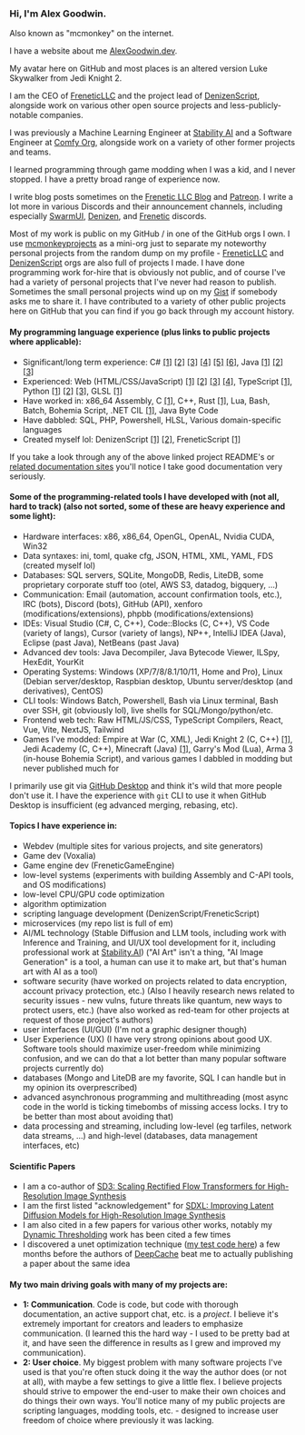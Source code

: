 ### Hi, I'm Alex Goodwin.

Also known as "mcmonkey" on the internet.

I have a website about me [AlexGoodwin.dev](https://alexgoodwin.dev/).

My avatar here on GitHub and most places is an altered version Luke Skywalker from Jedi Knight 2.

I am the CEO of [FreneticLLC](https://github.com/FreneticLLC) and the project lead of [DenizenScript](https://github.com/DenizenScript/), alongside work on various other open source projects and less-publicly-notable companies.

I was previously a Machine Learning Engineer at [Stability AI](https://github.com/Stability-AI) and a Software Engineer at [Comfy Org](https://github.com/comfy-org), alongside work on a variety of other former projects and teams.

I learned programming through game modding when I was a kid, and I never stopped. I have a pretty broad range of experience now.

I write blog posts sometimes on the [Frenetic LLC Blog](https://blog.freneticllc.com/) and [Patreon](https://www.patreon.com/FreneticLLC). I write a lot more in various Discords and their announcement channels, including especially [SwarmUI](https://discord.gg/q2y38cqjNw), [Denizen](https://discord.gg/Q6pZGSR), and [Frenetic](https://discord.gg/eggWVJt) discords.

Most of my work is public on my GitHub / in one of the GitHub orgs I own. I use [mcmonkeyprojects](https://github.com/mcmonkeyprojects) as a mini-org just to separate my noteworthy personal projects from the random dump on my profile - [FreneticLLC](https://github.com/FreneticLLC) and [DenizenScript](https://github.com/DenizenScript/) orgs are also full of projects I made. I have done programming work for-hire that is obviously not public, and of course I've had a variety of personal projects that I've never had reason to publish. Sometimes the small personal projects wind up on my [Gist](https://gist.github.com/mcmonkey4eva/) if somebody asks me to share it. I have contributed to a variety of other public projects here on GitHub that you can find if you go back through my account history.

#### My programming language experience (plus links to public projects where applicable):

- Significant/long term experience: C# [[1]](https://github.com/FreneticLLC/FreneticGameEngine) [[2]](https://github.com/FreneticLLC/FreneticScript) [[3]](https://github.com/mcmonkeyprojects/KeyboardChatterBlocker) [[4]](https://github.com/mcmonkeyprojects/DiscordModBot) [[5]](https://github.com/FreneticLLC/FreneticUtilities) [[6]](https://github.com/mcmonkeyprojects/SwarmUI), Java [[1]](https://github.com/DenizenScript/Denizen) [[2]](https://github.com/mcmonkeyprojects/Sentinel) [[3]](https://github.com/DenizenScript/Denizen-Core)
- Experienced: Web (HTML/CSS/JavaScript) [[1]](https://github.com/DenizenScript/DenizenMetaWebsite) [[2]](https://github.com/DenizenScript/DenizenPastingWebsite) [[3]](https://github.com/FreneticLLC/FreneticLLCWebsite) [[4]](https://github.com/mcmonkeyprojects/SwarmUI), TypeScript [[1]](https://github.com/DenizenScript/DenizenVSCode), Python [[1]](https://github.com/mcmonkeyprojects/sd-dynamic-thresholding) [[2]](https://github.com/mcmonkeyprojects/sd-infinity-grid-generator-script) [[3]](https://github.com/mcmonkeyprojects/SwarmUI/tree/master/src/BuiltinExtensions/ComfyUIBackend/ExtraNodes), GLSL [[1]](https://github.com/FreneticLLC/FreneticGameEngine/tree/master/FGEGraphics/data/shaders)
- Have worked in: x86_64 Assembly, C [[1]](https://github.com/mcmonkeyprojects/Twifire), C++, Rust [[1]](https://github.com/mcmonkeyprojects/translate-tool), Lua, Bash, Batch, Bohemia Script, .NET CIL [[1]](https://github.com/FreneticLLC/FreneticScript/blob/master/FreneticScript/ScriptSystems/ScriptCompiler.cs), Java Byte Code
- Have dabbled: SQL, PHP, Powershell, HLSL, Various domain-specific languages
- Created myself lol: DenizenScript [[1]](https://github.com/DenizenScript/Denizen) [[2]](https://github.com/mcmonkeyprojects/DenizenSampleScripts), FreneticScript [[1]](https://github.com/FreneticLLC/FreneticScript)

If you take a look through any of the above linked project README's or [related documentation sites](https://meta.denizenscript.com/Docs/Commands) you'll notice I take good documentation very seriously.

#### Some of the programming-related tools I have developed with (not all, hard to track) (also not sorted, some of these are heavy experience and some light):

- Hardware interfaces: x86, x86_64, OpenGL, OpenAL, Nvidia CUDA, Win32
- Data syntaxes: ini, toml, quake cfg, JSON, HTML, XML, YAML, FDS (created myself lol)
- Databases: SQL servers, SQLite, MongoDB, Redis, LiteDB, some proprietary corporate stuff too (otel, AWS S3, datadog, bigquery, ...)
- Communication: Email (automation, account confirmation tools, etc.), IRC (bots), Discord (bots), GitHub (API), xenforo (modifications/extensions), phpbb (modifications/extensions)
- IDEs: Visual Studio (C#, C, C++), Code::Blocks (C, C++), VS Code (variety of langs), Cursor (variety of langs), NP++, IntelliJ IDEA (Java), Eclipse (past Java), NetBeans (past Java)
- Advanced dev tools: Java Decompiler, Java Bytecode Viewer, ILSpy, HexEdit, YourKit
- Operating Systems: Windows (XP/7/8/8.1/10/11, Home and Pro), Linux (Debian server/desktop, Raspbian desktop, Ubuntu server/desktop (and derivatives), CentOS)
- CLI tools: Windows Batch, Powershell, Bash via Linux terminal, Bash over SSH, git (obviously lol), live shells for SQL/Mongo/python/etc.
- Frontend web tech: Raw HTML/JS/CSS, TypeScript Compilers, React, Vue, Vite, NextJS, Tailwind
- Games I've modded: Empire at War (C, XML), Jedi Knight 2 (C, C++) [[1]](https://github.com/mcmonkeyprojects/Twifire), Jedi Academy (C, C++), Minecraft (Java) [[1]](https://github.com/DenizenScript/Denizen), Garry's Mod (Lua), Arma 3 (in-house Bohemia Script), and various games I dabbled in modding but never published much for

I primarily use git via [GitHub Desktop](https://desktop.github.com/) and think it's wild that more people don't use it. I have the experience with `git` CLI to use it when GitHub Desktop is insufficient (eg advanced merging, rebasing, etc).

#### Topics I have experience in:

- Webdev (multiple sites for various projects, and site generators)
- Game dev (Voxalia)
- Game engine dev (FreneticGameEngine)
- low-level systems (experiments with building Assembly and C-API tools, and OS modifications)
- low-level CPU/GPU code optimization
- algorithm optimization
- scripting language development (DenizenScript/FreneticScript)
- microservices (my repo list is full of em)
- AI/ML technology (Stable Diffusion and LLM tools, including work with Inference and Training, and UI/UX tool development for it, including professional work at [Stability.AI](https://github.com/Stability-AI)) ("AI Art" isn't a thing, "AI Image Generation" is a tool, a human can use it to make art, but that's human art with AI as a tool)
- software security (have worked on projects related to data encryption, account privacy protection, etc.) (Also I heavily research news related to security issues - new vulns, future threats like quantum, new ways to protect users, etc.) (have also worked as red-team for other projects at request of those project's authors)
- user interfaces (UI/GUI) (I'm not a graphic designer though)
- User Experience (UX) (I have very strong opinions about good UX. Software tools should maximize user-freedom while minimizing confusion, and we can do that a lot better than many popular software projects currently do)
- databases (Mongo and LiteDB are my favorite, SQL I can handle but in my opinion its overprescribed)
- advanced asynchronous programming and multithreading (most async code in the world is ticking timebombs of missing access locks. I try to be better than most about avoiding that)
- data processing and streaming, including low-level (eg tarfiles, network data streams, ...) and high-level (databases, data management interfaces, etc)

#### Scientific Papers

- I am a co-author of [SD3: Scaling Rectified Flow Transformers for High-Resolution Image Synthesis](https://arxiv.org/abs/2403.03206)
- I am the first listed "acknowledgement" for [SDXL: Improving Latent Diffusion Models for High-Resolution Image Synthesis](https://arxiv.org/abs/2307.01952)
- I am also cited in a few papers for various other works, notably my [Dynamic Thresholding](https://github.com/mcmonkeyprojects/sd-dynamic-thresholding) work has been cited a few times
- I discovered a unet optimization technique ([my test code here](https://gist.github.com/mcmonkey4eva/25f2b4d95a5ede0934885d74c0669293)) a few months before the authors of [DeepCache](https://arxiv.org/abs/2312.00858) beat me to actually publishing a paper about the same idea

#### My two main driving goals with many of my projects are:

- **1: Communication**. Code is code, but code with thorough documentation, an active support chat, etc. is a *project*. I believe it's extremely important for creators and leaders to emphasize communication. (I learned this the hard way - I used to be pretty bad at it, and have seen the difference in results as I grew and improved my communication).
- **2: User choice**. My biggest problem with many software projects I've used is that you're often stuck doing it the way the author does (or not at all), with maybe a few settings to give a little flex. I believe projects should strive to empower the end-user to make their own choices and do things their own ways. You'll notice many of my public projects are scripting languages, modding tools, etc. - designed to increase user freedom of choice where previously it was lacking.
